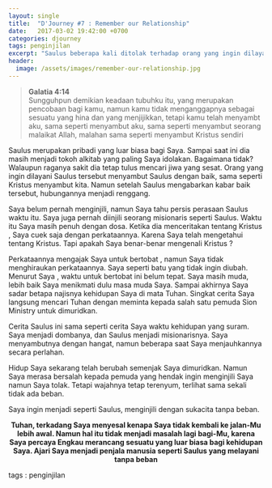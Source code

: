 ```yaml
---
layout: single
title:  "D'Journey #7 : Remember our Relationship"
date:   2017-03-02 19:42:00 +0700
categories: djourney 
tags: penginjilan 
excerpt: "Saulus beberapa kali ditolak terhadap orang yang ingin dilayaninya. Namun dirinya tetap tersenyum dan senantiasa melanjutkan amanat agung dari Tuhan"
header:
  image: /assets/images/remember-our-relationship.jpg
---
```

> **Galatia 4:14** <br>
> Sungguhpun demikian keadaan tubuhku itu, yang merupakan pencobaan bagi kamu, namun kamu tidak menganggapnya sebagai sesuatu yang hina dan yang menjijikkan, tetapi kamu telah menyambt aku, sama seperti menyambut aku, sama seperti menyambut seorang malaikat Allah, malahan sama seperti menyambut Kristus sendiri

Saulus merupakan pribadi yang luar biasa bagi Saya. Sampai saat ini dia masih menjadi tokoh alkitab yang paling Saya idolakan. Bagaimana tidak? Walaupun raganya sakit dia tetap tulus mencari jiwa yang sesat. Orang yang ingin dilayani Saulus tersebut menyambut Saulus dengan baik, sama seperti Kristus menyambut kita. Namun setelah Saulus mengabarkan kabar baik tersebut, hubungannya menjadi renggang.

Saya belum pernah menginjili, namun Saya tahu persis perasaan Saulus waktu itu. Saya juga pernah diinjili seorang misionaris seperti Saulus. Waktu itu Saya masih penuh dengan dosa. Ketika dia menceritakan tentang Kristus , Saya cuek saja dengan perkataannya. Karena Saya telah mengetahui tentang Kristus. Tapi apakah Saya benar-benar mengenali Kristus ?

Perkataannya mengajak Saya untuk bertobat , namun Saya tidak menghiraukan perkataannya. Saya seperti batu yang tidak ingin diubah. Menurut Saya , waktu untuk bertobat ini belum tepat. Saya masih muda, lebih baik Saya menikmati dulu masa muda Saya. 
Sampai akhirnya Saya sadar betapa najisnya kehidupan Saya di mata Tuhan. Singkat cerita Saya langsung mencari Tuhan dengan meminta kepada salah satu pemuda Sion Ministry untuk dimuridkan.

Cerita Saulus ini sama seperti cerita Saya waktu kehidupan yang suram. Saya menjadi dombanya, dan Saulus menjadi misionarisnya. Saya menyambutnya dengan hangat, namun beberapa saat Saya menjauhkannya secara perlahan. 

Hidup Saya sekarang telah berubah semenjak Saya dimuridkan. Namun Saya merasa bersalah kepada pemuda yang hendak ingin menginjili Saya namun Saya tolak. Tetapi wajahnya tetap terenyum, terlihat sama sekali tidak ada beban.

Saya ingin menjadi seperti Saulus, menginjili dengan sukacita tanpa beban. 

**<center>Tuhan, terkadang Saya menyesal kenapa Saya tidak kembali ke jalan-Mu lebih awal. Namun hal itu tidak menjadi masalah lagi bagi-Mu, karena Saya percaya Engkau merancang sesuatu yang luar biasa bagi kehidupan Saya. Ajari Saya menjadi penjala manusia seperti Saulus yang melayani tanpa beban</center>**


tags : penginjilan